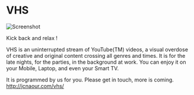 # VHS

![Screenshot](https://lh3.googleusercontent.com/fvquOV-xfJ1RLOQsSaFB6ACOmMNC3rTdavx4sunnG40dvJsS2ObsLQSOTEnNjKgYdlUOMNLr=w640-h400-e365)

Kick back and relax !

VHS is an uninterrupted stream of YouTube(TM) videos, a visual overdose of creative and original content crossing all genres and times. It is for the late nights, for the parties, in the background at work. You can enjoy it on your Mobile, Laptop, and even your Smart TV.

It is programmed by us for you.
Please get in touch, more is coming.
http://jcnaour.com/vhs/

